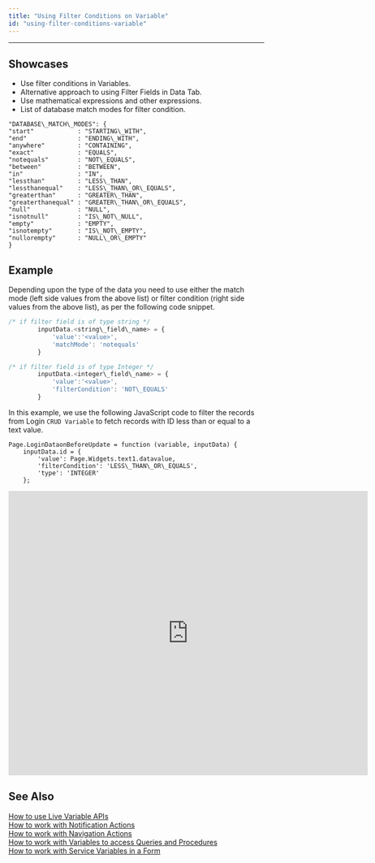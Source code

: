 ```yaml
---
title: "Using Filter Conditions on Variable"
id: "using-filter-conditions-variable"
---
```

---
## Showcases

- Use filter conditions in Variables.
- Alternative approach to using Filter Fields in Data Tab.
- Use mathematical expressions and other expressions.
- List of database match modes for filter condition. 

``` 
"DATABASE\_MATCH\_MODES": {
"start"            : "STARTING\_WITH",
"end"              : "ENDING\_WITH",
"anywhere"         : "CONTAINING",
"exact"            : "EQUALS",
"notequals"        : "NOT\_EQUALS",
"between"          : "BETWEEN",
"in"               : "IN",
"lessthan"         : "LESS\_THAN",
"lessthanequal"    : "LESS\_THAN\_OR\_EQUALS",
"greaterthan"      : "GREATER\_THAN",
"greaterthanequal" : "GREATER\_THAN\_OR\_EQUALS",
"null"             : "NULL",
"isnotnull"        : "IS\_NOT\_NULL",
"empty"            : "EMPTY",
"isnotempty"       : "IS\_NOT\_EMPTY",
"nullorempty"      : "NULL\_OR\_EMPTY"
}
```   

## Example 

Depending upon the type of the data you need to use either the match mode (left side values from the above list) or filter condition (right side values from the above list), as per the following code snippet. 

```js
/* if filter field is of type string */
        inputData.<string\_field\_name> = {
            'value':'<value>',
            'matchMode': 'notequals'
        }

/* if filter field is of type Integer */
        inputData.<integer\_field\_name> = {
            'value':'<value>',
            'filterCondition': 'NOT\_EQUALS'
        }
```
In this example, we use the following JavaScript code to filter the records from Login `CRUD Variable` to fetch records with ID less than or equal to a text value. 

```
Page.LoginDataonBeforeUpdate = function (variable, inputData) {
    inputData.id = {
        'value': Page.Widgets.text1.datavalue,
        'filterCondition': 'LESS\_THAN\_OR\_EQUALS',
        'type': 'INTEGER'
    };
```

<iframe src="https://docs.google.com/presentation/d/e/2PACX-1vS_ShziKiIlw9f_ANdjyVWkMs4uYNY420R-x_PxlbuDWAnADbZCCbePzqYuhPB5WaUCgP9gazbsA71S/embed?start=false&amp;loop=false&amp;delayms=3000" frameborder="0" width="708" height="560" allowfullscreen="true" mozallowfullscreen="true" webkitallowfullscreen="true"></iframe>

## See Also

[How to use Live Variable APIs](/learn/how-tos/using-live-variable-apis/)  
[How to work with Notification Actions](/learn/how-tos/using-notification-actions/)  
[How to work with Navigation Actions](/learn/how-tos/using-navigation-action/)  
[How to work with Variables to access Queries and Procedures](/learn/how-tos/using-variables-queries-procedure/)  
[How to work with Service Variables in a Form](/learn/how-tos/using-service-variable-form/)  
